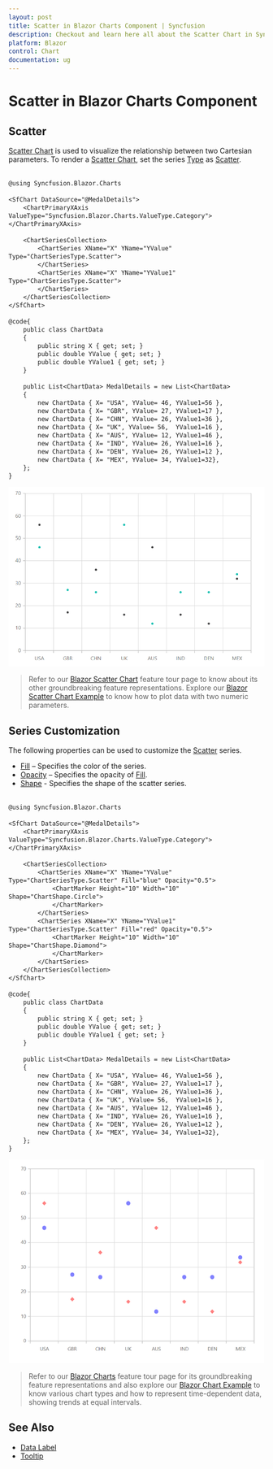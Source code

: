 ```yaml
---
layout: post
title: Scatter in Blazor Charts Component | Syncfusion
description: Checkout and learn here all about the Scatter Chart in Syncfusion Blazor Charts component and much more.
platform: Blazor
control: Chart
documentation: ug
---
```


# Scatter in Blazor Charts Component

## Scatter

[Scatter Chart](https://www.syncfusion.com/blazor-components/blazor-charts/chart-types/scatter-chart) is used to visualize the relationship between two Cartesian parameters. To render a [Scatter Chart](https://www.syncfusion.com/blazor-components/blazor-charts/chart-types/scatter-chart), set the series [Type](https://help.syncfusion.com/cr/blazor/Syncfusion.Blazor.Charts.ChartSeries.html#Syncfusion_Blazor_Charts_ChartSeries_Type) as [Scatter](https://help.syncfusion.com/cr/blazor/Syncfusion.Blazor.Charts.ChartSeriesType.html#Syncfusion_Blazor_Charts_ChartSeriesType_Scatter).

```cshtml

@using Syncfusion.Blazor.Charts

<SfChart DataSource="@MedalDetails">
    <ChartPrimaryXAxis ValueType="Syncfusion.Blazor.Charts.ValueType.Category"></ChartPrimaryXAxis>

    <ChartSeriesCollection>
        <ChartSeries XName="X" YName="YValue" Type="ChartSeriesType.Scatter">
        </ChartSeries>
        <ChartSeries XName="X" YName="YValue1" Type="ChartSeriesType.Scatter">
        </ChartSeries>
    </ChartSeriesCollection>
</SfChart>

@code{
    public class ChartData
    {
        public string X { get; set; }
        public double YValue { get; set; }
        public double YValue1 { get; set; }
    }
	
    public List<ChartData> MedalDetails = new List<ChartData>
	{
        new ChartData { X= "USA", YValue= 46, YValue1=56 },
        new ChartData { X= "GBR", YValue= 27, YValue1=17 },
        new ChartData { X= "CHN", YValue= 26, YValue1=36 },
        new ChartData { X= "UK", YValue= 56,  YValue1=16 },
        new ChartData { X= "AUS", YValue= 12, YValue1=46 },
        new ChartData { X= "IND", YValue= 26, YValue1=16 },
        new ChartData { X= "DEN", YValue= 26, YValue1=12 },
        new ChartData { X= "MEX", YValue= 34, YValue1=32},
    };
}

``` 

![Scatter Chart](../images/chart-types-images/scatter.png)

> Refer to our [Blazor Scatter Chart](https://www.syncfusion.com/blazor-components/blazor-charts/chart-types/scatter-chart) feature tour page to know about its other groundbreaking feature representations. Explore our [Blazor Scatter Chart Example](https://blazor.syncfusion.com/demos/chart/scatter?theme=bootstrap4) to know how to plot data with two numeric parameters.

## Series Customization

The following properties can be used to customize the [Scatter](https://help.syncfusion.com/cr/blazor/Syncfusion.Blazor.Charts.ChartSeriesType.html#Syncfusion_Blazor_Charts_ChartSeriesType_Scatter) series.

* [Fill](https://help.syncfusion.com/cr/blazor/Syncfusion.Blazor.Charts.ChartSeries.html#Syncfusion_Blazor_Charts_ChartSeries_Fill) – Specifies the color of the series.
* [Opacity](https://help.syncfusion.com/cr/blazor/Syncfusion.Blazor.Charts.ChartSeries.html#Syncfusion_Blazor_Charts_ChartSeries_Opacity) – Specifies the opacity of [Fill](https://help.syncfusion.com/cr/blazor/Syncfusion.Blazor.Charts.ChartSeries.html#Syncfusion_Blazor_Charts_ChartSeries_Fill).
* [Shape](https://help.syncfusion.com/cr/blazor/Syncfusion.Blazor.Charts.ChartShape.html) - Specifies the shape of the scatter series.

```cshtml

@using Syncfusion.Blazor.Charts

<SfChart DataSource="@MedalDetails">
    <ChartPrimaryXAxis ValueType="Syncfusion.Blazor.Charts.ValueType.Category"></ChartPrimaryXAxis>
	
    <ChartSeriesCollection>
        <ChartSeries XName="X" YName="YValue" Type="ChartSeriesType.Scatter" Fill="blue" Opacity="0.5">
            <ChartMarker Height="10" Width="10" Shape="ChartShape.Circle">
            </ChartMarker>
        </ChartSeries>
        <ChartSeries XName="X" YName="YValue1" Type="ChartSeriesType.Scatter" Fill="red" Opacity="0.5">
            <ChartMarker Height="10" Width="10" Shape="ChartShape.Diamond">
            </ChartMarker>
        </ChartSeries>
    </ChartSeriesCollection>
</SfChart>

@code{
    public class ChartData
    {
        public string X { get; set; }
        public double YValue { get; set; }
        public double YValue1 { get; set; }
    }
	
    public List<ChartData> MedalDetails = new List<ChartData>
	{
        new ChartData { X= "USA", YValue= 46, YValue1=56 },
        new ChartData { X= "GBR", YValue= 27, YValue1=17 },
        new ChartData { X= "CHN", YValue= 26, YValue1=36 },
        new ChartData { X= "UK", YValue= 56,  YValue1=16 },
        new ChartData { X= "AUS", YValue= 12, YValue1=46 },
        new ChartData { X= "IND", YValue= 26, YValue1=16 },
        new ChartData { X= "DEN", YValue= 26, YValue1=12 },
        new ChartData { X= "MEX", YValue= 34, YValue1=32},
    };
}

``` 

![Scatter Chart with series customization](../images/chart-types-images/custom-scatter.png)

> Refer to our [Blazor Charts](https://www.syncfusion.com/blazor-components/blazor-charts) feature tour page for its groundbreaking feature representations and also explore our [Blazor Chart Example](https://blazor.syncfusion.com/demos/chart/line?theme=bootstrap4) to know various chart types and how to represent time-dependent data, showing trends at equal intervals.

## See Also

* [Data Label](../data-labels)
* [Tooltip](../tool-tip)